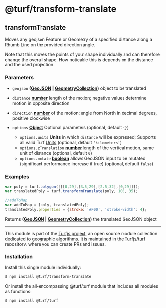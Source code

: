 # @turf/transform-translate

<!-- Generated by documentation.js. Update this documentation by updating the source code. -->

## transformTranslate

Moves any geojson Feature or Geometry of a specified distance along a Rhumb Line
on the provided direction angle.

Note that this moves the points of your shape individually and can therefore change
the overall shape. How noticable this is depends on the distance and the used projection.

### Parameters

*   `geojson` **([GeoJSON][1] | [GeometryCollection][2])** object to be translated
*   `distance` **[number][3]** length of the motion; negative values determine motion in opposite direction
*   `direction` **[number][3]** of the motion; angle from North in decimal degrees, positive clockwise
*   `options` **[Object][4]** Optional parameters (optional, default `{}`)

    *   `options.units` **Units** in which `distance` will be expressed; Supports all valid Turf [Units][5] (optional, default `'kilometers'`)
    *   `options.zTranslation` **[number][3]** length of the vertical motion, same unit of distance (optional, default `0`)
    *   `options.mutate` **[boolean][6]** allows GeoJSON input to be mutated (significant performance increase if true) (optional, default `false`)

### Examples

```javascript
var poly = turf.polygon([[[0,29],[3.5,29],[2.5,32],[0,29]]]);
var translatedPoly = turf.transformTranslate(poly, 100, 35);

//addToMap
var addToMap = [poly, translatedPoly];
translatedPoly.properties = {stroke: '#F00', 'stroke-width': 4};
```

Returns **([GeoJSON][1] | [GeometryCollection][2])** the translated GeoJSON object

[1]: https://tools.ietf.org/html/rfc7946#section-3

[2]: https://tools.ietf.org/html/rfc7946#section-3.1.8

[3]: https://developer.mozilla.org/docs/Web/JavaScript/Reference/Global_Objects/Number

[4]: https://developer.mozilla.org/docs/Web/JavaScript/Reference/Global_Objects/Object

[5]: https://turfjs.org/docs/api/types/Units

[6]: https://developer.mozilla.org/docs/Web/JavaScript/Reference/Global_Objects/Boolean

<!-- This file is automatically generated. Please don't edit it directly. If you find an error, edit the source file of the module in question (likely index.js or index.ts), and re-run "yarn docs" from the root of the turf project. -->

---

This module is part of the [Turfjs project](https://turfjs.org/), an open source module collection dedicated to geographic algorithms. It is maintained in the [Turfjs/turf](https://github.com/Turfjs/turf) repository, where you can create PRs and issues.

### Installation

Install this single module individually:

```sh
$ npm install @turf/transform-translate
```

Or install the all-encompassing @turf/turf module that includes all modules as functions:

```sh
$ npm install @turf/turf
```
